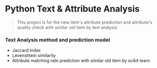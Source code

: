 # Python Text & Attribute Analysis 
> This project is for the new item's attribute prediction and attribute's quality check with similar old item by text analysis

### Text Analysis method and prediction model
- Jaccard index
- Levenshtein similarity
- Attribute matching rate prediction with similar old item by scikit learn

